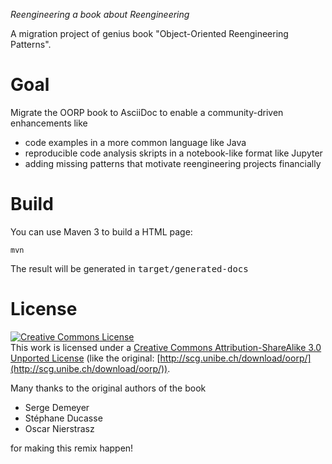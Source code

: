 _Reengineering a book about Reengineering_

A migration project of genius book "Object-Oriented Reengineering Patterns".

# Goal
Migrate the OORP book to AsciiDoc to enable a community-driven enhancements like

-  code examples in a more common language like Java
-  reproducible code analysis skripts in a notebook-like format like Jupyter
-  adding missing patterns that motivate reengineering projects financially

# Build
You can use Maven 3 to build a HTML page:
```
mvn
```
The result will be generated in <tt>target/generated-docs</tt>

# License
<a rel="license" href="http://creativecommons.org/licenses/by-sa/3.0/"><img alt="Creative Commons License" style="border-width:0" src="https://i.creativecommons.org/l/by-sa/3.0/88x31.png" /></a><br />This work is licensed under a <a rel="license" href="http://creativecommons.org/licenses/by-sa/3.0/">Creative Commons Attribution-ShareAlike 3.0 Unported License</a> (like the original: [http://scg.unibe.ch/download/oorp/](http://scg.unibe.ch/download/oorp/)).

Many thanks to the original authors of the book

* Serge Demeyer
* Stéphane Ducasse
* Oscar Nierstrasz

for making this remix happen!

